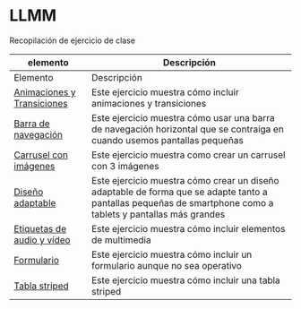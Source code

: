 # LLMM
Recopilación de ejercicio de clase


    
elemento | Descripción
-------- | -----------
Elemento | Descripción
[Animaciones y Transiciones](/Bootstrap/Animaciones%20y%20transiciones.html) | Este ejercicio muestra cómo incluir animaciones y transiciones
[Barra de navegación](/Bootstrap/Barra%20de%20navegación.html) | Este ejercicio muestra cómo usar una barra de navegación  horizontal que se contraiga en cuando usemos pantallas pequeñas
[Carrusel con imágenes](/Bootstrap/Carrusel%20con%20imágenes.html) | Este ejercicio muestra como crear un carrusel con 3 imágenes
[Diseño adaptable](/Bootstrap/Diseño%20adaptable.html) | Este ejercicio muestra cómo crear un diseño adaptable de forma que se adapte tanto a pantallas pequeñas de smartphone como a tablets y pantallas más grandes
[Etiquetas de audio y vídeo](/Bootstrap/Etiquetas%20de%20audio%20y%20video.html) | Este ejercicio muestra cómo incluir elementos de multimedia
[Formulario](/Bootstrap/Formulario.html) | Este ejercicio muestra cómo incluir un formulario aunque no sea operativo
[Tabla striped](/Bootstrap/Tabla%20striped.html) | Este ejercicio muestra cómo incluir una tabla striped

